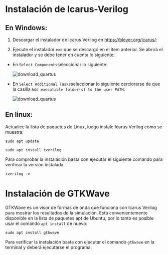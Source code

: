# Instalación de Icarus-Verilog


## En Windows:

1. Descargar el instalador de Icarus Verilog en https://bleyer.org/icarus/: 

2. Ejecute el instalador ```exe``` que se descargó en el ítem anterior. Se abrirá el instalador y se debe tener en cuenta lo siguiente:

  * En ```Select Components```seleccionar lo siguiente:

    ![download_quartus](/laboratorios/figs/lab0/iverilog2.PNG)

  * En ```Select Additional Tasks```seleccionar lo siguiente cerciorarse de que la casilla ```Add executable folder(s) to the user PATH```:

    ![download_quartus](/laboratorios/figs/lab0/iverilog1.PNG)





## En linux:
Actualice la lista de paquetes de Linux, luego instale Icarus Verilog como se muestra:

```
sudo apt update
```

```
sudo apt install iverilog
```

Para comprobar la instalación basta con ejecutar el siguiente comando para verificar la versión instalada:

```
iverilog -v
```


# Instalación de GTKWave

GTKWave es un visor de formas de onda que funciona con Icarus Verilog para mostrar los resultados de la simulación. Está convenientemente disponible en la lista de paquetes apt de Ubuntu, por lo tanto es posible usar el comando ```apt install``` de nuevo:


```
sudo apt install gtkwave
```

Para verificar la instalación basta con ejecutar el comando ```gtkwave``` en la terminal y deberá ejecutarse el programa.